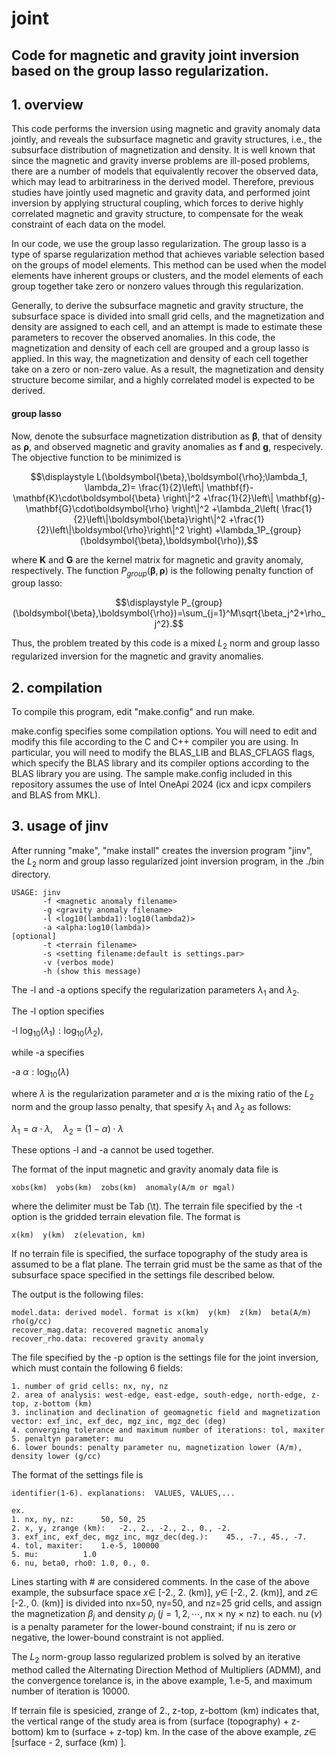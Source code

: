 # joint

## Code for magnetic and gravity joint inversion based on the group lasso regularization.

## 1. overview
This code performs the inversion using magnetic and gravity anomaly data jointly, and reveals the subsurface magnetic and gravity structures, i.e., the subsurface distribution of magnetization and density. It is well known that since the magnetic and gravity inverse problems are ill-posed problems, there are a number of models that equivalently recover the observed data, which may lead to arbitrariness in the derived model. Therefore, previous studies have jointly used magnetic and gravity data, and performed joint inversion by applying structural coupling, which forces to derive highly correlated magnetic and gravity structure, to compensate for the weak constraint of each data on the model.

In our code, we use the group lasso regularization. The group lasso is a type of sparse regularization method that achieves variable selection based on the groups of model elements. This method can be used when the model elements have inherent groups or clusters, and the model elements of each group together take zero or nonzero values through this regularization.

Generally, to derive the subsurface magnetic and gravity structure, the subsurface space is divided into small grid cells, and the magnetization and density are assigned to each cell, and an attempt is made to estimate these parameters to recover the observed anomalies. In this code, the magnetization and density of each cell are grouped and a group lasso is applied. In this way, the magnetization and density of each cell together take on a zero or non-zero value. As a result, the magnetization and density structure become similar, and a highly correlated model is expected to be derived.

#### group lasso
Now, denote the subsurface magnetization distribution as $\boldsymbol{\beta}$, that of density as $\boldsymbol{\rho}$, and observed magnetic and gravity anomalies as $\mathbf{f}$ and $\mathbf{g}$, respecively.
The objective function to be minimized is

$$\displaystyle
L(\boldsymbol{\beta},\boldsymbol{\rho};\lambda_1, \lambda_2)=
\frac{1}{2}\left\|
	\mathbf{f}-\mathbf{K}\cdot\boldsymbol{\beta}
\right\|^2
+\frac{1}{2}\left\|
	\mathbf{g}-\mathbf{G}\cdot\boldsymbol{\rho}
\right\|^2
+\lambda_2\left(
	\frac{1}{2}\left\|\boldsymbol{\beta}\right\|^2
	+\frac{1}{2}\left\|\boldsymbol{\rho}\right\|^2
 \right)
+\lambda_1P_{group}(\boldsymbol{\beta},\boldsymbol{\rho}),$$

where $\mathbf{K}$ and $\mathbf{G}$ are the kernel matrix for magnetic and gravity anomaly, respectively.
The function $P_{group}(\boldsymbol{\beta},\boldsymbol{\rho})$ is the following penalty function of group lasso:

$$\displaystyle
P_{group}(\boldsymbol{\beta},\boldsymbol{\rho})=\sum_{j=1}^M\sqrt{\beta_j^2+\rho_j^2}.$$

Thus, the problem treated by this code is a mixed $L_2$ norm and group lasso regularized inversion for the magnetic and gravity anomalies.

## 2. compilation
To compile this program, edit "make.config" and run make.

make.config specifies some compilation options. You will need to edit and modify this file according to the C and C++ compiler you are using. In particular, you will need to modify the BLAS_LIB and BLAS_CFLAGS flags, which specify the BLAS library and its compiler options according to the BLAS library you are using.
The sample make.config included in this repository assumes the use of Intel OneApi 2024 (icx and icpx compilers and BLAS from MKL).

## 3. usage of jinv
After running "make", "make install" creates the inversion program "jinv", the $L_2$ norm and group lasso regularized joint inversion program, in the ./bin directory.

    USAGE: jinv
           -f <magnetic anomaly filename>
           -g <gravity anomaly filename>
           -l <log10(lambda1):log10(lambda2)>
           -a <alpha:log10(lambda)>
    [optional]
           -t <terrain filename>
           -s <setting filename:default is settings.par>
           -v (verbos mode)
           -h (show this message)

The -l and -a options specify the regularization parameters $\lambda_1$ and $\lambda_2$.

The -l option specifies

-l $\log_{10}(\lambda_1):\log_{10}(\lambda_2)$,

while -a specifies

-a $\alpha:\log_{10}(\lambda)$

where $\lambda$ is the regularization parameter and $\alpha$ is the mixing ratio of the $L_2$ norm and the group lasso penalty, that spesify $\lambda_1$ and $\lambda_2$ as follows:

$\lambda_1=\alpha\cdot\lambda,\quad \lambda_2=(1-\alpha)\cdot\lambda$

These options -l and -a cannot be used together.

The format of the input magnetic and gravity anomaly data file is

    xobs(km)  yobs(km)  zobs(km)  anomaly(A/m or mgal)

where the delimiter must be Tab (\t).
The terrain file specified by the -t option is the gridded terrain elevation file. The format is

    x(km)  y(km)  z(elevation, km)
If no terrain file is specified, the surface topography of the study area is assumed to be a flat plane. The terrain grid must be the same as that of the subsurface space specified in the settings file described below.



The output is the following files:

    model.data: derived model. format is x(km)  y(km)  z(km)  beta(A/m)  rho(g/cc)
    recover_mag.data: recovered magnetic anomaly
    recover_rho.data: recovered gravity anomaly

The file specified by the -p option is the settings file for the joint inversion, which must contain the following 6 fields:

    1. number of grid cells: nx, ny, nz
    2. area of analysis: west-edge, east-edge, south-edge, north-edge, z-top, z-bottom (km)
    3. inclination and declination of geomagnetic field and magnetization vector: exf_inc, exf_dec, mgz_inc, mgz_dec (deg)
    4. converging tolerance and maximum number of iterations: tol, maxiter
    5. penaltyn parameter: mu
    6. lower bounds: penalty parameter nu, magnetization lower (A/m), density lower (g/cc)

The format of the settings file is

    identifier(1-6). explanations:	VALUES, VALUES,...
    
    ex.
    1. nx, ny, nz:		50, 50, 25
    2. x, y, zrange (km):	-2., 2., -2., 2., 0., -2.
    3. exf_inc, exf_dec, mgz_inc, mgz_dec(deg.):	45., -7., 45., -7.
    4. tol, maxiter:	1.e-5, 100000
    5. mu:			1.0
    6. nu, beta0, rho0:	1.0, 0., 0.

Lines starting with # are considered comments.
In the case of the above example, the subsurface space $x\in$ [-2., 2. (km)], $y\in$ [-2., 2. (km)], and $z\in$ [-2., 0. (km)] is divided into nx=50, ny=50, and nz=25 grid cells, and assign the magnetization $\beta_j$ and density $\rho_j$ ($j=1,2,\cdots,$ nx $\times$ ny $\times$ nz) to each. nu ($\nu$) is a penalty parameter for the lower-bound constraint; if nu is zero or negative, the lower-bound constraint is not applied.

The $L_2$ norm-group lasso regularized problem is solved by an iterative method called the Alternating Direction Method of Multipliers (ADMM),
and the convergence torelance is, in the above example, 1.e-5, and maximum number of iteration is 10000.


If terrain file is spesicied, zrange of 2., z-top, z-bottom (km) indicates that, the vertical range of the study area is from (surface (topography) + z-bottom) km to (surface + z-top) km.
In the case of the above example, $z\in$ [surface - 2, surface (km) ].

